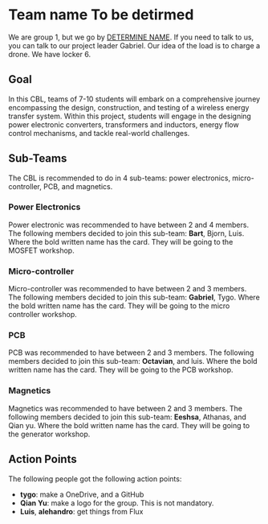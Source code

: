 # Team name To be detirmed 
We are group 1, but we go by [DETERMINE NAME](#). If you need to talk to us, you can talk to our project leader Gabriel. Our idea of the load is to charge a drone.  We have locker 6.

## Goal
In this CBL, teams of 7-10 students will embark on a comprehensive journey encompassing the design, construction, and testing of a wireless energy transfer system. Within this project, students will engage in the designing power electronic converters, transformers and inductors, energy flow control mechanisms, and tackle real-world challenges.

## Sub-Teams
The CBL is recommended to do in 4 sub-teams: power electronics, micro-controller, PCB, and magnetics.

### Power Electronics
Power electronic was recommended to have between 2 and 4 members. The following members decided to join this sub-team: **Bart**, Bjorn, Luis. Where the bold written name has the card. They will be going to the MOSFET workshop.

### Micro-controller
Micro-controller was recommended to have between 2 and 3 members. The following members decided to join this sub-team: **Gabriel**, Tygo. Where the bold written name has the card. They will be going to the micro controller workshop.

### PCB
PCB was recommended to have between 2 and 3 members. The following members decided to join this sub-team: **Octavian**, and luis. Where the bold written name has the card. They will be going to the PCB workshop.

### Magnetics
Magnetics was recommended to have between 2 and 3 members. The following members decided to join this sub-team:  **Eeshsa**, Athanas, and Qian yu. Where the bold written name has the card. They will be going to the generator workshop.

## Action Points
The following people got the following action points:
- **tygo**: make a OneDrive, and a GitHub
- **Qian Yu**: make a logo for the group. This is not mandatory.
- **Luis**, **alehandro**: get things from Flux
